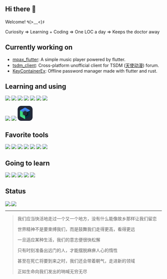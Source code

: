 ## Hi there 👋

Welcome! ٩(>﹏<)۶

Curiosity => Learning + Coding => One LOC a day => Keeps the doctor away

## Currently working on

* <a href="https://github.com/realth000/mpax_flutter">mpax_flutter</a>: A simple music player powered by flutter.
* <a href="https://github.com/realth000/tsdm_client">tsdm_client</a>: Cross-platform unofficial client for TSDM (<a href="https://tsdm39.com">天使动漫</a>) forum.
* <a href="https://github.com/realth000/KeyContainerEx">KeyContainerEx</a>: Offline password manager made with flutter and rust.

## Learning and using

<a href="https://cplusplus.com/"><img src="https://skillicons.dev/icons?i=cpp"></a>
<a href="https://www.rust-lang.org/"><img src="https://skillicons.dev/icons?i=rust"></a>
<a href="https://go.dev"><img src="https://skillicons.dev/icons?i=go"></a>
<a href="https://dart.dev/"><img src="https://skillicons.dev/icons?i=dart"></a>
<a href="https://www.gnu.org/software/bash/"><img src="https://skillicons.dev/icons?i=bash"></a>
<a href="https://www.haskell.org/"><img src="https://skillicons.dev/icons?i=haskell"></a>
<a href="https://kotlinlang.org/"><img src="https://skillicons.dev/icons?i=kotlin"></a>

<a href="https://www.qt.io/"><img src="https://skillicons.dev/icons?i=qt"></a>
<a href="https://flutter.dev/"><img src="https://skillicons.dev/icons?i=flutter"></a>
<a href="https://developer.android.com/jetpack/compose"><img height=48 src="./assets/Compose2-Dark.svg"></a>

## Favorite tools

<a href="https://archlinux.org/"><img height=48 src="https://www.vectorlogo.zone/logos/archlinux/archlinux-icon.svg"></a>
<a href="https://hyprland.org/"><img height=48 src="https://wiki.hyprland.org/icon.ico"></a>
<a href="https://github.com/JetBrains/ideavim"><img height=48px src="https://raw.githubusercontent.com/JetBrains/ideavim/master/src/main/resources/META-INF/pluginIcon.svg"></a>
<a href="https://wezfurlong.org/wezterm/index.html"><img height=48px src="https://wezfurlong.org/wezterm/favicon.svg"></a>
<a href="https://www.jetbrains.com/"><img src="https://skillicons.dev/icons?i=idea"></a>
<a href="https://neovim.io/"><img src="https://skillicons.dev/icons?i=neovim"></a>
<a href="https://code.visualstudio.com/"><img src="https://skillicons.dev/icons?i=vscode"></a>

## Going to learn

<a href="https://www.typescriptlang.org/"><img src="https://skillicons.dev/icons?i=typescript"></a>
<a href="https://vuejs.org/"><img src="https://skillicons.dev/icons?i=vue"></a>
<a href="https://tauri.app/"><img src="https://skillicons.dev/icons?i=tauri"></a>
<a href="https://vala.dev/"><img src="https://skillicons.dev/icons?i=vala"></a>
<a href="https://www.gtk.org/"><img src="https://skillicons.dev/icons?i=gtk"></a>

## Status

<a href="https://github.com/anuraghazra/github-readme-stats">
<img height=200 align="center" src="https://github-readme-stats-realth000.vercel.app/api?username=realth000&theme=radical&include_all_commits=true&show_icons=true"/>
</a>
<a href="https://github.com/anuraghazra/github-readme-stats">
<img height=200 align="center" src="https://github-readme-stats-realth000.vercel.app/api/top-langs/?username=realth000&theme=radical&layout=compact&langs_count=6&hide=cmake,css,html,javascript,shell"/>
</a>

---

> 我们应当快活地走过一个又一个地方，没有什么能像故乡那样让我们留恋
>
> 世界精神不是要束缚我们，而是鼓舞我们走得更高，看得更远
>
> 一旦适应某种生活，我们的意志便很快松懈
>
> 只有时刻准备出远门的人，才能摆脱麻痹人心的惰性
>
> 甚至在死亡将要到来之时，我们还会带着朝气，走进新的领域
>
> 正如生命向我们发出的呐喊无穷无尽
